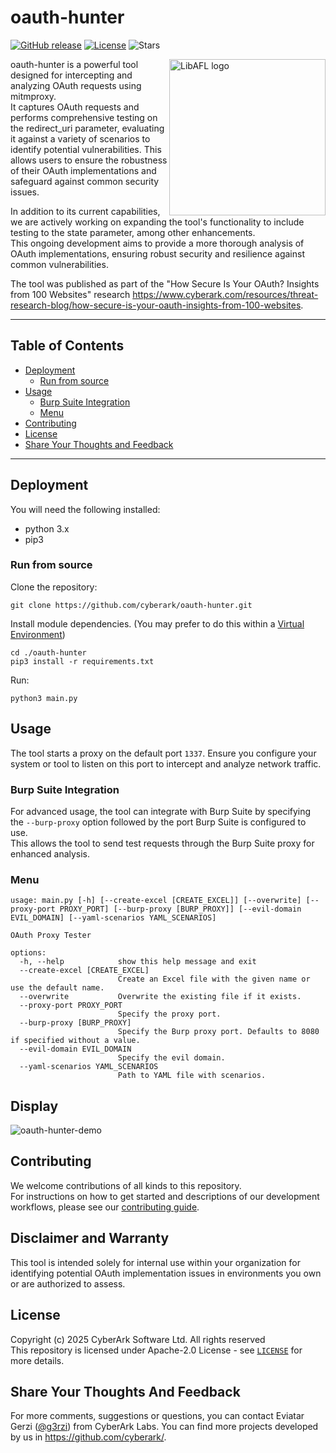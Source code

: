

# oauth-hunter

[![GitHub release][release-img]][release]
[![License][license-img]][license] 
![Stars](https://img.shields.io/github/stars/cyberark/oauth-hunter)  


 <img align="right" src="https://github.com/user-attachments/assets/480aa00f-54d9-41fa-bb6b-e65f92fbc19e" alt="LibAFL logo" width="250" heigh="250">

oauth-hunter is a powerful tool designed for intercepting and analyzing OAuth requests using mitmproxy.   
It captures OAuth requests and performs comprehensive testing on the redirect_uri parameter, evaluating it against a variety of scenarios to identify potential vulnerabilities. 
This allows users to ensure the robustness of their OAuth implementations and safeguard against common security issues.  

In addition to its current capabilities, we are actively working on expanding the tool's functionality to include testing to the state parameter, among other enhancements.   
This ongoing development aims to provide a more thorough analysis of OAuth implementations, ensuring robust security and resilience against common vulnerabilities.  

The tool was published as part of the "How Secure Is Your OAuth? Insights from 100 Websites" research https://www.cyberark.com/resources/threat-research-blog/how-secure-is-your-oauth-insights-from-100-websites.  

--- 

## Table of Contents
- [Deployment](#deployment)
  - [Run from source](#run-from-source)
- [Usage](#usage)
  - [Burp Suite Integration](#burp-suite-integration)
  - [Menu](#menu)
- [Contributing](#contributing)
- [License](#license)
- [Share Your Thoughts and Feedback](#share-your-thoughts-and-feedback)

---

## Deployment  
You will need the following installed:
* python 3.x
* pip3

### Run from source
Clone the repository:
~~~
git clone https://github.com/cyberark/oauth-hunter.git
~~~

Install module dependencies. (You may prefer to do this within a [Virtual Environment](https://packaging.python.org/guides/installing-using-pip-and-virtual-environments/))
~~~
cd ./oauth-hunter
pip3 install -r requirements.txt
~~~

Run:
~~~
python3 main.py
~~~



## Usage  

The tool starts a proxy on the default port `1337`. Ensure you configure your system or tool to listen on this port to intercept and analyze network traffic.  

### Burp Suite Integration
For advanced usage, the tool can integrate with Burp Suite by specifying the `--burp-proxy` option followed by the port Burp Suite is configured to use.   
This allows the tool to send test requests through the Burp Suite proxy for enhanced analysis.


### Menu
```
usage: main.py [-h] [--create-excel [CREATE_EXCEL]] [--overwrite] [--proxy-port PROXY_PORT] [--burp-proxy [BURP_PROXY]] [--evil-domain EVIL_DOMAIN] [--yaml-scenarios YAML_SCENARIOS]

OAuth Proxy Tester

options:
  -h, --help            show this help message and exit
  --create-excel [CREATE_EXCEL]
                        Create an Excel file with the given name or use the default name.
  --overwrite           Overwrite the existing file if it exists.
  --proxy-port PROXY_PORT
                        Specify the proxy port.
  --burp-proxy [BURP_PROXY]
                        Specify the Burp proxy port. Defaults to 8080 if specified without a value.
  --evil-domain EVIL_DOMAIN
                        Specify the evil domain.
  --yaml-scenarios YAML_SCENARIOS
                        Path to YAML file with scenarios.
```

## Display    
![oauth-hunter-demo](https://github.com/user-attachments/assets/f2ef030e-475c-4ce1-8b89-2c29bfac75e1)


## Contributing
We welcome contributions of all kinds to this repository.  
For instructions on how to get started and descriptions
of our development workflows, please see our [contributing guide](https://github.com/cyberark/oauth-hunter/blob/main/CONTRIBUTING.md).

## Disclaimer and Warranty  
This tool is intended solely for internal use within your organization for identifying potential OAuth implementation issues in environments you own or are authorized to assess.  

## License  
Copyright (c) 2025 CyberArk Software Ltd. All rights reserved  
This repository is licensed under  Apache-2.0 License - see [`LICENSE`](LICENSE) for more details.

## Share Your Thoughts And Feedback
For more comments, suggestions or questions, you can contact Eviatar Gerzi ([@g3rzi](https://twitter.com/g3rzi)) from CyberArk Labs.
You can find more projects developed by us in https://github.com/cyberark/.

[release-img]: https://img.shields.io/github/release/cyberark/oauth-hunter.svg
[release]: https://github.com/cyberark/oauth-hunter/releases

[license-img]: https://img.shields.io/github/license/cyberark/oauth-hunter.svg
[license]: https://github.com/cyberark/oauth-hunter/blob/master/LICENSE
